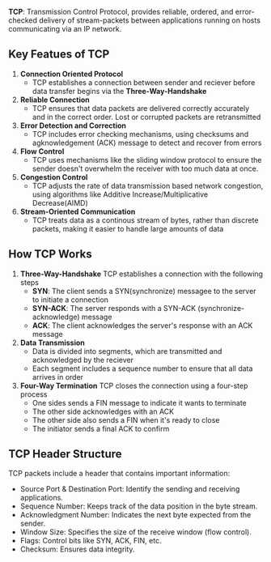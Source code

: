**TCP**: Transmission Control Protocol, provides reliable, ordered, and error-checked delivery of stream-packets between applications running on hosts communicating via an IP network.

## Key Featues of TCP

1. **Connection Oriented Protocol**
    - TCP establishes a connection between sender and reciever before data transfer begins via the **Three-Way-Handshake**
2. **Reliable Connection**
    - TCP ensures that data packets are delivered correctly accurately and in the correct order. Lost or corrupted packets are retransmitted
3. **Error Detection and Correction**
    - TCP includes error checking mechanisms, using checksums and agknowledgement (ACK) message to detect and recover from errors
4. **Flow Control**
    - TCP uses mechanisms like the sliding window protocol to ensure the sender doesn't overwhelm the receiver with too much data at once.
5. **Congestion Control**
    - TCP adjusts the rate of data transmission based network congestion, using algorithms like Additive Increase/Multiplicative Decrease(AIMD)
6. **Stream-Oriented Communication**
    - TCP treats data as a continous stream of bytes, rather than discrete packets, making it easier to handle large amounts of data

## How TCP Works
1. **Three-Way-Handshake** 
TCP establishes a connection with the following steps
    - **SYN**: The client sends a SYN(synchronize) messagee to the server to initiate a connection
    - **SYN-ACK**: The server responds with a SYN-ACK (synchronize-acknowledge) message
    - **ACK**: The client acknowledges the server's response with an ACK message
2. **Data Transmission**
    - Data is divided into segments, which are transmitted and acknowledged by the reciever
    - Each segment includes a sequence number to ensure that all data arrives in order
3. **Four-Way Termination**
    TCP closes the connection using a four-step process
    - One sides sends a FIN message to indicate it wants to terminate
    - The other side acknowledges with an ACK
    - The other side also sends a FIN when it's ready to close
    - The initiator sends a final ACK to confirm         

## TCP Header Structure
TCP packets include a header that contains important information:
- Source Port & Destination Port: Identify the sending and receiving applications.
- Sequence Number: Keeps track of the data position in the byte stream.
- Acknowledgment Number: Indicates the next byte expected from the sender.
- Window Size: Specifies the size of the receive window (flow control).
- Flags: Control bits like SYN, ACK, FIN, etc.
- Checksum: Ensures data integrity.